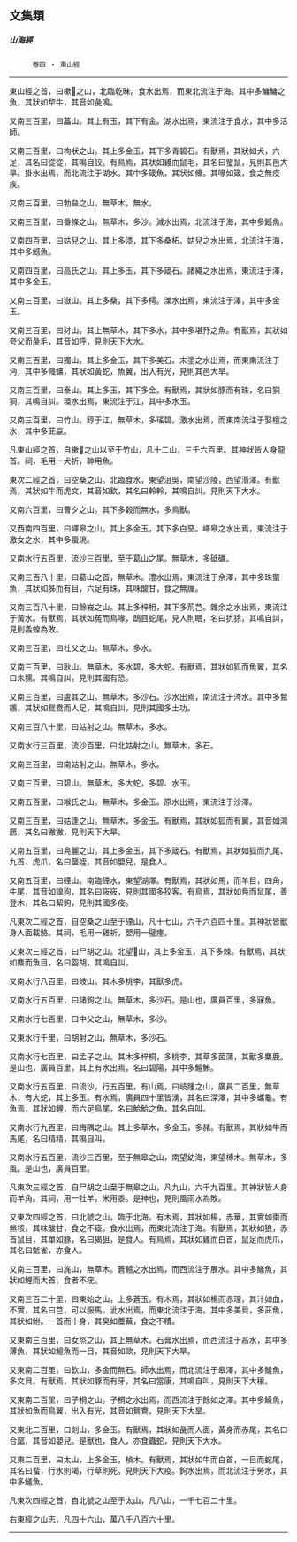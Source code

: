 

## 文集類

##### 山海經
　　　`卷四 ‧ 東山經`

* * *

東山經之首，曰樕𧑤之山，北臨乾昧。食水出焉，而東北流注于海。其中多鱅鱅之魚，其狀如犂牛，其音如彘鳴。

又南三百里，曰藟山。其上有玉，其下有金。湖水出焉，東流注于食水，其中多活師。

又南三百里，曰栒狀之山。其上多金玉，其下多青碧石。有獸焉，其狀如犬，六足，其名曰從從，其鳴自詨。有鳥焉，其狀如雞而鼠毛，其名曰䖪鼠，見則其邑大旱。掛水出焉，而北流注于湖水。其中多箴魚，其狀如儵。其喙如箴，食之無疫疾。

又南三百里，曰勃亝之山。無草木，無水。

又南三百里，曰番條之山。無草木，多沙。減水出焉，北流注于海，其中多鱤魚。

又南四百里，曰姑兒之山。其上多漆，其下多桑柘。姑兒之水出焉，北流注于海，其中多鱤魚。

又南四百里，曰高氏之山。其上多玉，其下多箴石。諸繩之水出焉，東流注于澤，其中多金玉。

又南三百里，曰嶽山。其上多桑，其下多樗。濼水出焉，東流注于澤，其中多金玉。

又南三百里，曰犲山。其上無草木，其下多水，其中多堪㐨之魚。有獸焉，其狀如夸父而彘毛，其音如呼，見則天下大水。

又南三百里，曰獨山。其上多金玉，其下多美石。末塗之水出焉，而東南流注于沔，其中多䖺䗤，其狀如黃蛇，魚翼，出入有光，見則其邑大旱。

又南三百里，曰泰山。其上多玉，其下多金。有獸焉，其狀如豚而有珠，名曰狪狪，其鳴自訆。環水出焉，東流注于江，其中多水玉。

又南三百里，曰竹山。錞于江，無草木，多瑤碧。激水出焉，而東南流注于娶檀之水，其中多茈蠃。

凡東山經之首，自樕𧑤之山以至于竹山，凡十二山，三千六百里。其神狀皆人身龍首。祠，毛用一犬祈，䎶用魚。

東次二經之首，曰空桑之山。北臨食水，東望沮吳，南望沙陵，西望湣澤。有獸焉，其狀如牛而虎文，其音如欽，其名曰軨軨，其鳴自訆。見則天下大水。

又南六百里，曰曹夕之山。其下多榖而無水，多鳥獸。

又西南四百里，曰嶧皋之山。其上多金玉，其下多白堊。嶧皋之水出焉，東流注于激女之水，其中多蜃珧。

又南水行五百里，流沙三百里，至于葛山之尾。無草木，多砥礪。

又南三百八十里，曰葛山之首，無草木。澧水出焉，東流注于余澤，其中多珠蟞魚，其狀如胏而有目，六足有珠，其味酸甘，食之無癘。

又南三百八十里，曰餘峩之山。其上多梓枏，其下多荊芑。雜余之水出焉，東流注于黃水。有獸焉，其狀如菟而鳥喙，鴟目蛇尾，見人則眠，名曰犰狳，其鳴自訆，見則螽蝗為敗。

又南三百里，曰杜父之山。無草木，多水。

又南三百里，曰耿山。無草木，多水碧，多大蛇。有獸焉，其狀如狐而魚翼，其名曰朱獳。其鳴自訆，見則其國有恐。

又南三百里，曰盧其之山。無草木，多沙石。沙水出焉，南流注于涔水。其中多鵹鶘，其狀如鴛鴦而人足，其鳴自訆，見則其國多土功。

又南三百八十里，曰姑射之山。無草木，多水。

又南水行三百里，流沙百里，曰北姑射之山。無草木，多石。

又南三百里，曰南姑射之山。無草木，多水。

又南三百里，曰碧山。無草木，多大蛇，多碧、水玉。

又南五百里，曰緱氏之山。無草木，多金玉。原水出焉，東流注于沙澤。

又南三百里，曰姑逢之山。無草木，多金玉。有獸焉，其狀如狐而有翼，其音如鴻鴈，其名曰獙獙，見則天下大旱。

又南五百里，曰鳧麗之山。其上多金玉，其下多箴石。有獸焉，其狀如狐而九尾、九首、虎爪，名曰蠪姪，其音如嬰兒，是食人。

又南五百里，曰䃌山。南臨䃌水，東望湖澤。有獸焉，其狀如馬，而羊目，四角，牛尾，其音如獋狗，其名曰峳峳，見則其國多狡客。有鳥焉，其狀如鳧而鼠尾，善登木，其名曰絜鉤，見則其國多疫。

凡東次二經之首，自空桑之山至于䃌山，凡十七山，六千六百四十里。其神狀皆獸身人面載觡。其祠，毛用一雞祈，嬰用一璧瘞。

又東次三經之首，曰尸胡之山。北望𦍙山，其上多金玉，其下多棘。有獸焉，其狀如麋而魚目，名曰妴胡，其鳴自訆。

又南水行八百里，曰岐山。其木多桃李，其獸多虎。

又南水行五百里，曰諸鉤之山。無草木，多沙石。是山也，廣員百里，多寐魚。

又南水行七百里，曰中父之山，無草木，多沙。

又東水行千里，曰胡射之山，無草木，多沙石。

又南水行七百里，曰孟子之山。其木多梓桐，多桃李，其草多菌蒲，其獸多麋鹿。是山也，廣員百里，其上有水出焉，名曰碧陽，其中多鱣鮪。

又南水行五百里，曰流沙，行五百里，有山焉，曰岐踵之山，廣員二百里，無草木，有大蛇，其上多玉。有水焉，廣員四十里皆湧，其名曰深澤，其中多蠵龜。有魚焉，其狀如鯉，而六足鳥尾，名曰鮯鮯之魚，其名自叫。

又南水行九百里，曰踇隅之山。其上多草木，多金玉，多赭。有獸焉，其狀如牛而馬尾，名曰精精，其鳴自叫。

又南水行五百里，流沙三百里，至于無皋之山，南望幼海，東望榑木。無草木，多風。是山也，廣員百里。

凡東次三經之首，自尸胡之山至于無皋之山，凡九山，六千九百里。其神狀皆人身而羊角。其祠，用一牡羊，米用黍。是神也，見則風雨水為敗。

又東次四經之首，曰北號之山，臨于北海。有木焉，其狀如楊，赤華，其實如棗而無核，其味酸甘，食之不瘧。食水出焉，而東北流注于海。有獸焉，其狀如狼，赤首鼠目，其單如豚，名曰猲狙，是食人。有鳥焉，其狀如雞而白首，鼠足而虎爪，其名曰鬿雀，亦食人。

又南三百里，曰旄山，無草木。蒼體之水出焉，而西流注于展水。其中多鱃魚，其狀如鯉而大首，食者不疣。

又南三百二十里，曰東始之山，上多蒼玉。有木焉，其狀如楊而赤理，其汁如血，不實，其名曰芑，可以服馬。泚水出焉，而東北流注于海。其中多美貝，多茈魚，其狀如鮒。一首而十身，其臭如蘪蕪，食之不䊧。

又東南三百里，曰女烝之山，其上無草木。石膏水出焉，而西流注于鬲水，其中多薄魚，其狀如鱣魚而一目，其音如歐，見則天下大旱。

又東南二百里，曰欽山，多金而無石。師水出焉，而北流注于皋澤，其中多鱃魚，多文貝。有獸焉，其狀如豚而有牙，其名曰當康，其鳴自叫，見則天下大穰。

又東南二百里，曰子桐之山。子桐之水出焉，而西流注于餘如之澤。其中多䱻魚，其狀如魚而鳥翼，出入有光，其音如鴛鴦，見則天下大旱。

又東北二百里，曰剡山，多金玉。有獸焉，其狀如彘而人面，黃身而赤尾，其名曰合窳，其音如嬰兒。是獸也，食人，亦食蟲蛇，見則天下大水。

又東二百里，曰太山，上多金玉，楨木。有獸焉，其狀如牛而白首，一目而蛇尾，其名曰蜚，行水則竭，行草則死。見則天下大疫。鉤水出焉，而北流注于勞水，其中多鱃魚。

凡東次四經之首，自北號之山至于太山，凡八山，一千七百二十里。

右東經之山志，凡四十六山，萬八千八百六十里。

* * *

